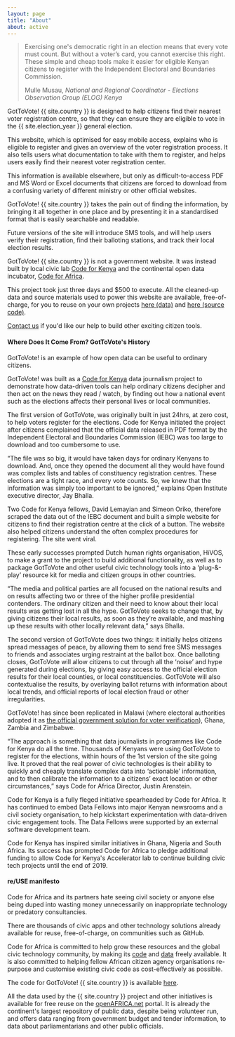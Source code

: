 ```yaml
---
layout: page
title: "About"
about: active
---
```


> Exercising one's democratic right in an election means that every vote must count. But without a voter’s card, you cannot exercise this right. These simple and cheap tools make it easier for eligible Kenyan citizens to register with the Independent Electoral and Boundaries Commission.
> <footer>Mulle Musau, <cite title="Source Title">National and Regional Coordinator - Elections Observation Group (ELOG) Kenya</cite></footer>

<p class="lead">GotToVote! {{ site.country }} is designed to help citizens find their nearest voter registration centre, so that they can ensure they are eligible to vote in the {{ site.election_year }} general election.</p>

This website, which is optimised for easy mobile access, explains who is eligible to register and gives an overview of the voter registration process. It also tells users what documentation to take with them to register, and helps users easily find their nearest voter registration center.

This information is available elsewhere, but only as difficult-to-access PDF and MS Word or Excel documents that citizens are forced to download from a confusing variety of different ministry or other official websites.

GotToVote! {{ site.country }} takes the pain out of finding the information, by bringing it all together in one place and by presenting it in a standardised format that is easily searchable and readable.

Future versions of the site will introduce SMS tools, and will help users verify their registration, find their balloting stations, and track their local election results.

GotToVote! {{ site.country }} is not a government website. It was instead built by local civic lab <a href="http://www.codeforkenya.org/" target="_blank">Code for Kenya</a> and the continental open data incubator, <a href="http://www.codeforafrica.org" target="_blank">Code for Africa</a>.

This project took just three days and $500 to execute. All the cleaned-up data and source materials used to power this website are available, free-of-charge, for you to reuse on your own projects <a href="http://africaopendata.org/dataset/voter-registration-2016" target="_blank">here (data)</a> and <a href="http://github.com/CodeForAfrica/GotToVote-RCI.Kenya" target="_blank">here (source code)</a>.

<a href="mailto:info@codeforafrica.org" target="_blank">Contact us</a> if you'd like our help to build other exciting citizen tools.


#### Where Does It Come From? GotToVote's History

GotToVote! is an example of how open data can be useful to ordinary citizens. 
 
GotToVote! was built as a <a href="http://www.codeforkenya.org/" target="_blank">Code for Kenya</a>  data journalism project to demonstrate how data-driven tools can help ordinary citizens decipher and then act on the news they read / watch, by finding out how a national event such as the elections affects their personal lives or local communities. 
 
The first version of GotToVote, was originally built in just 24hrs, at zero cost, to help voters register for the elections. Code for Kenya initiated the project after citizens complained that the official data released in PDF format by the Independent Electoral and Boundaries Commission (IEBC) was too large to download and too cumbersome to use. 
 
“The file was so big, it would have taken days for ordinary Kenyans to download. And, once they opened the document all they would have found was complex lists and tables of constituency registration centres. These elections are a tight race, and every vote counts. So, we knew that the information was simply too important to be ignored,” explains Open Institute executive director, Jay Bhalla.

Two Code for Kenya fellows, David Lemayian and Simeon Oriko, therefore scraped the data out of the IEBC document and built a simple website for citizens to find their registration centre at the click of a button. The website also helped citizens understand the often complex procedures for registering. The site went viral. 
 
 These early successes prompted Dutch human rights organisation, HiVOS, to make a grant to the project to build additional functionality, as well as to package GotToVote and other useful civic technology tools into a ‘plug-&amp;-play’ resource kit for media and citizen groups in other countries.   

“The media and political parties are all focused on the national results and on results affecting two or three of the higher profile presidential contenders. The ordinary citizen and their need to know about their local results was getting lost in all the hype. GotToVote seeks to change that, by giving citizens their local results, as soon as they’re available, and mashing up these results with other locally relevant data,” says Bhalla. 
 
The second version of GotToVote does two things: it initially helps citizens spread messages of peace, by allowing them to send free SMS messages to friends and associates urging restraint at the ballot box. Once balloting closes, GotToVote will allow citizens to cut through all the ‘noise’ and hype generated during elections, by giving easy access to the official election results for their local counties, or local constituencies. GotToVote will also contextualise the results, by overlaying ballot returns with information about local trends, and official reports of local election fraud or other irregularities.

GotToVote! has since been replicated in Malawi (where electoral authorities adopted it as <a href="https://www.youtube.com/watch?v=hUdCVzxCt_o" target="_blank">the official government solution for voter verification</a>), Ghana, Zambia and Zimbabwe.
 
“The approach is something that data journalists in programmes like Code for Kenya do all the time. Thousands of Kenyans were using GotToVote to register for the elections, within hours of the 1st version of the site going live. It proved that the real power of civic technologies is their ability to quickly and cheaply translate complex data into ‘actionable’ information, and to then calibrate the information to a citizens’ exact location or other circumstances,” says Code for Africa Director, Justin Arenstein. 
 
Code for Kenya is a fully fleged initiative spearheaded by Code for Africa. It has continued to embed Data Fellows into major Kenyan newsrooms and a civil society organisation, to help kickstart experimentation with data-driven civic engagement tools. The Data Fellows were supported by an external software development team.
 
Code for Kenya has inspired similar initiatives in Ghana, Nigeria and South Africa. Its success has prompted Code for Africa to pledge additional funding to allow Code for Kenya's Accelerator lab to continue building civic tech projects until the end of 2019. 

#### re/USE manifesto

Code for Africa and its partners hate seeing civil society or anyone else being duped into wasting money unnecessarily on inappropriate technology or predatory consultancies.

There are thousands of civic apps and other technology solutions already available for reuse, free-of-charge, on communities such as GitHub.

Code for Africa is committed to help grow these resources and the global civic technology community, by making its <a href="https://github.com/CodeForAfrica" target="_blank">code</a> and <a href="http://openafrica.net/" target="_blank">data</a> freely available. It is also committed to helping fellow African citizen agency organisations re-purpose and customise existing civic code as cost-effectively as possible.

The code for GotToVote! {{ site.country }} is available <a href="{{ site.github_url }}" target="_blank">here</a>.

All the data used by the {{ site.country }} project and other initiatives is available for free reuse on the <a href="http://openafrica.net/" target="_blank">openAFRICA.net</a> portal. It is already the continent's largest repository of public data, despite being volunteer run, and offers data ranging from government budget and tender information, to data about parliamentarians and other public officials.
